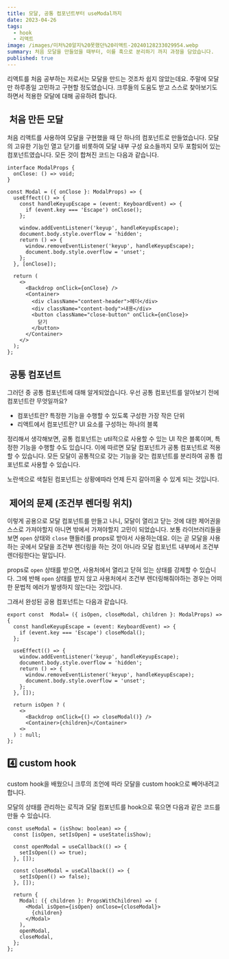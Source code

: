 ```yaml
---
title: 모달, 공통 컴포넌트부터 useModal까지
date: 2023-04-26
tags:
  - hook
  - 리액트
image: /images/미처%20알지%20못했던%20리액트-20240128233029954.webp
summary: 처음 모달을 만들었을 때부터, 이를 훅으로 분리하기 까지 과정을 담았습니다.
published: true
---
```


리액트를 처음 공부하는 저로서는 모달을 만드는 것조차 쉽지 않았는데요. 주말에 모달만 하루종일 고민하고 구현할 정도였습니다. 크루들의 도움도 받고 스스로 찾아보기도 하면서 적용한 모달에 대해 공유하려 합니다.

##  처음 만든 모달

처음 리액트를 사용하여 모달을 구현했을 때 단 하나의 컴포넌트로 만들었습니다. 모달의 고유한 기능인 열고 닫기를 비롯하여 모달 내부 구성 요소들까지 모두 포함되어 있는 컴포넌트였습니다. 모든 것이 합쳐진 코드는 다음과 같습니다.

```tsx
interface ModalProps {
  onClose: () => void;
}

const Modal = ({ onClose }: ModalProps) => {
  useEffect(() => {
    const handleKeyupEscape = (event: KeyboardEvent) => {
      if (event.key === 'Escape') onClose();
    };

    window.addEventListener('keyup', handleKeyupEscape);
    document.body.style.overflow = 'hidden';
    return () => {
      window.removeEventListener('keyup', handleKeyupEscape);
      document.body.style.overflow = 'unset';
    };
  }, [onClose]);

  return (
    <>
      <Backdrop onClick={onClose} />
      <Container>
        <div className="content-header">헤더</div>
        <div className="content-body">내용</div>
        <button className="close-button" onClick={onClose}>
          닫기
        </button>
      </Container>
    </>
  );
};
```

##  공통 컴포넌트

그러던 중 공통 컴포넌트에 대해 알게되었습니다. 우선 공통 컴포넌트를 알아보기 전에 컴포넌트란 무엇일까요?

- 컴포넌트란?
  특정한 기능을 수행할 수 있도록 구성한 가장 작은 단위
- 리액트에서 컴포넌트란?
  UI 요소를 구성하는 하나의 블록

정리해서 생각해보면, 공통 컴포넌트는 util적으로 사용할 수 있는 UI 작은 블록이며, 특정한 기능을 수행할 수도 있습니다. 이에 따르면 모달 컴포넌트가 공통 컴포넌트로 적용할 수 있습니다. 모든 모달이 공통적으로 갖는 기능을 갖는 컴포넌트를 분리하여 공통 컴포넌트로 사용할 수 있습니다.

노란색으로 색칠된 컴포넌트는 상황에따라 언제 든지 갈아끼울 수 있게 되는 것입니다.

##  제어의 문제 (조건부 렌더링 위치)

이렇게 공용으로 모달 컴포넌트를 만들고 나니, 모달이 열리고 닫는 것에 대한 제어권을 스스로 가져야할지 아니면 밖에서 가져야할지 고민이 되었습니다. 보통 라이브러리들을 보면 `open` 상태와 `close` 핸들러를 props로 받아서 사용하는데요. 이는 곧 모달을 사용하는 곳에서 모달을 조건부 렌더링을 하는 것이 아니라 모달 컴포넌트 내부에서 조건부 렌더링한다는 말입니다.

props로 `open` 상태를 받으면, 사용처에서 열리고 닫혀 있는 상태를 강제할 수 있습니다. 그에 반해 `open` 상태를 받지 않고 사용처에서 조건부 렌더링해줘야하는 경우는 어떠한 문법적 에러가 발생하지 않는다는 것입니다.

그래서 완성된 공용 컴포넌트는 다음과 같습니다.

```tsx
export const  Modal= ({ isOpen, closeModal, children }: ModalProps) => {
  const handleKeyupEscape = (event: KeyboardEvent) => {
    if (event.key === 'Escape') closeModal();
  };

  useEffect(() => {
    window.addEventListener('keyup', handleKeyupEscape);
    document.body.style.overflow = 'hidden';
    return () => {
      window.removeEventListener('keyup', handleKeyupEscape);
      document.body.style.overflow = 'unset';
    };
  }, []);

  return isOpen ? (
    <>
      <Backdrop onClick={() => closeModal()} />
      <Container>{children}</Container>
    <>
  ) : null;
};
```

## 4️⃣ custom hook

custom hook을 배웠으니 크루의 조언에 따라 모달을 custom hook으로 빼어내려고 합니다.

모달의 상태를 관리하는 로직과 모달 컴포넌트를 hook으로 묶으면 다음과 같은 코드를 만들 수 있습니다.

```tsx
const useModal = (isShow: boolean) => {
  const [isOpen, setIsOpen] = useState(isShow);

  const openModal = useCallback(() => {
    setIsOpen(() => true);
  }, []);

  const closeModal = useCallback(() => {
    setIsOpen(() => false);
  }, []);

  return {
    Modal: ({ children }: PropsWithChildren) => (
      <Modal isOpen={isOpen} onClose={closeModal}>
        {children}
      </Modal>
    ),
    openModal,
    closeModal,
  };
};
```
